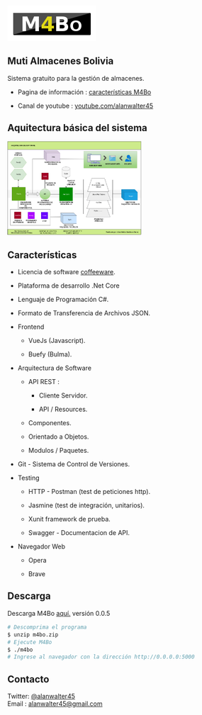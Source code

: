 <img src="./assets/logotipo.png">

## Muti Almacenes Bolivia

Sistema gratuito para la gestión de almacenes.

* Pagina de información  : <a href="https://alanwalter45.github.io/M4Bo" target="_blank">características M4Bo</a>

* Canal de youtube : <a href="https://www.youtube.com/playlist?list=PLCGw6KEqh5zEhAPkQbcocWWxXfl_tbgD-" target="_blank">youtube.com/alanwalter45</a>

## Aquitectura básica del sistema

<img id="img-arch" width="60%" src="./assets/arquitectura.png"
            alt="imagen de la arquitectura utilizada en el sistema.">

## Características

* Licencia de software <a href="./LICENSE.md">coffeeware</a>.

* Plataforma de desarrollo .Net Core

* Lenguaje de Programación C#.

* Formato de Transferencia de Archivos JSON.

* Frontend

    * VueJs (Javascript).

    * Buefy (Bulma).

* Arquitectura de Software

    * API REST :

        * Cliente Servidor.

        * API / Resources.

    * Componentes.

    * Orientado a Objetos.

    * Modulos / Paquetes.

* Git - Sistema de Control de Versiones.

* Testing

    *  HTTP - Postman (test de peticiones http).

    *  Jasmine (test de integración, unitarios).

    *  Xunit framework de prueba.

    *  Swagger - Documentacion de API.

* Navegador Web
        
    * Opera

    * Brave

## Descarga

Descarga M4Bo <a href="https://drive.google.com/open?id=1JZs21JtXQI7JQyo3_3ecVXooKnEJkOhN" download>aquí.</a> versión 0.0.5


```bash
# Descomprima el programa
$ unzip m4bo.zip
# Ejecute M4Bo
$ ./m4bo 
# Ingrese al navegador con la dirección http://0.0.0.0:5000
```

## Contacto
Twitter: <a href="https://twitter.com/alanwalter45" target="_blank">@alanwalter45</a>
<br>
Email : alanwalter45@gmail.com